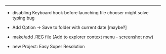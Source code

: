 ---

- disabling Keyboard hook before launching file chooser might solve typing bug

- Add Option -> Save to folder with current date [maybe?]

- make/add .REG file (Add to explorer context menu - screenshot now)

- new Project: Easy Super Resolution
